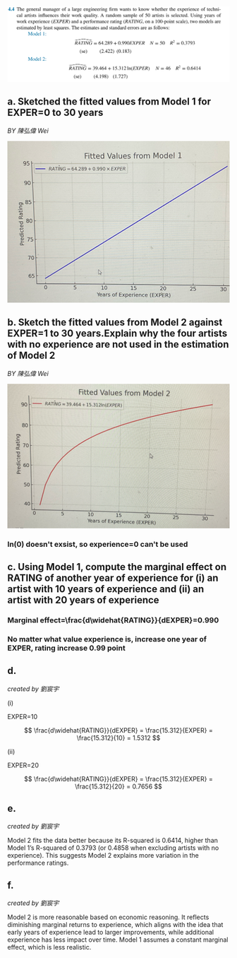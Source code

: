 ![image](https://github.com/HungWei729/1/blob/main/%E6%AA%94%E6%A1%88_000.png)
## a. Sketched the fitted values from Model 1 for EXPER=0 to 30 years
*BY 陳弘偉 Wei*

![image](https://github.com/HungWei729/1/blob/main/%E6%AA%94%E6%A1%88_000%20(1).png)


## b. Sketch the fitted values from Model 2 against EXPER=1 to 30 years.Explain why the four artists with no experience are not used in the estimation of Model 2
*BY 陳弘偉 Wei*

![image](https://github.com/HungWei729/1/blob/main/%E6%AA%94%E6%A1%88_000%20(2).png)

 ### **ln(0) doesn't exsist, so  experience=0 can't be used**

 
 ## c. Using Model 1, compute the marginal effect on RATING of another year of experience for (i) an artist with 10 years of experience and (ii) an artist with 20 years of experience

 ### **Marginal effect=\frac{d\widehat{RATING}}{dEXPER}=0.990**
### **No matter what value experience is, increase one year of EXPER, rating increase 0.99 point**

## d.
*created by 劉宸宇*

(i)

EXPER=10

$$
\frac{d\widehat{RATING}}{dEXPER} = \frac{15.312}{EXPER} = \frac{15.312}{10} = 1.5312
$$

(ii)

EXPER=20

$$
\frac{d\widehat{RATING}}{dEXPER} = \frac{15.312}{EXPER} = \frac{15.312}{20} = 0.7656
$$

## e. 

*created by 劉宸宇*

Model 2 fits the data better because its R-squared is 0.6414, higher than Model 1’s R-squared of 0.3793 (or 0.4858 when excluding artists with no experience). This suggests Model 2 explains more variation in the performance ratings.

## f. 
*created by 劉宸宇*

Model 2 is more reasonable based on economic reasoning. It reflects diminishing marginal returns to experience, which aligns with the idea that early years of experience lead to larger improvements, while additional experience has less impact over time. Model 1 assumes a constant marginal effect, which is less realistic.


